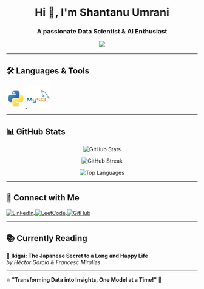 <h1 align="center">Hi 👋, I'm Shantanu Umrani</h1>
<h3 align="center">A passionate Data Scientist & AI Enthusiast</h3>

<p align="center">
  <img src="https://readme-typing-svg.herokuapp.com?font=Fira+Code&weight=600&size=22&pause=1000&color=2F75FF&center=true&width=450&lines=Data+Scientist+|+AI+Enthusiast;Power+BI+Developer+|+Computer+Vision+|+ETL;Always+learning+something+new!">
</p>

---

## 🛠️ Languages & Tools  

<p align="left">
  <a href="https://www.python.org" target="_blank" rel="noreferrer">
    <img src="https://raw.githubusercontent.com/devicons/devicon/master/icons/python/python-original.svg" alt="Python" width="50" height="50"/>
  </a>
  <a href="https://www.mysql.com/" target="_blank" rel="noreferrer">
    <img src="https://raw.githubusercontent.com/devicons/devicon/master/icons/mysql/mysql-original-wordmark.svg" alt="MySQL" width="60" height="60"/>
  </a>
</p>

---

## 📊 GitHub Stats  

<p align="center">
  <img src="https://github-readme-stats.vercel.app/api?username=shantanuumrani1109&show_icons=true&theme=tokyonight" alt="GitHub Stats" />
</p>

<p align="center">
  <img src="https://github-readme-streak-stats.herokuapp.com/?user=shantanuumrani1109&theme=tokyonight" alt="GitHub Streak" />
</p>

<p align="center">
  <img src="https://github-readme-stats.vercel.app/api/top-langs?username=shantanuumrani1109&show_icons=true&theme=tokyonight&layout=compact" alt="Top Languages" />
</p>

---

## 🔗 Connect with Me  
<p align="left">
  <a href="https://www.linkedin.com/in/shantanu-umrani/" target="_blank">
    <img align="center" src="https://upload.wikimedia.org/wikipedia/commons/8/81/LinkedIn_icon.svg" alt="LinkedIn" height="30" width="40"/>
  </a>
  <a href="https://www.leetcode.com/shantanuumrani1109" target="_blank">
    <img align="center" src="https://raw.githubusercontent.com/rahuldkjain/github-profile-readme-generator/master/src/images/icons/Social/leet-code.svg" alt="LeetCode" height="30" width="40"/>
  </a>
  <a href="https://github.com/shantanuumrani1109" target="_blank">
    <img align="center" src="https://upload.wikimedia.org/wikipedia/commons/9/91/Octicons-mark-github.svg" alt="GitHub" height="30" width="40"/>
  </a>
</p>

---

## 📚 Currently Reading  
📖 **Ikigai: The Japanese Secret to a Long and Happy Life**  
*by Héctor García & Francesc Miralles*  

---

🔥 **"Transforming Data into Insights, One Model at a Time!"** 🚀  



